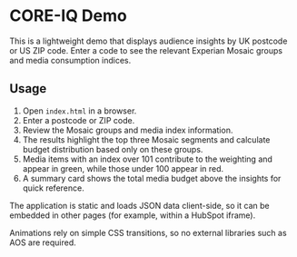 # CORE-IQ Demo

This is a lightweight demo that displays audience insights by UK postcode or US ZIP code. Enter a code to see the relevant Experian Mosaic groups and media consumption indices.

## Usage
1. Open `index.html` in a browser.
2. Enter a postcode or ZIP code.
3. Review the Mosaic groups and media index information.
4. The results highlight the top three Mosaic segments and calculate budget distribution based only on these groups.
5. Media items with an index over 101 contribute to the weighting and appear in green, while those under 100 appear in red.
6. A summary card shows the total media budget above the insights for quick reference.

The application is static and loads JSON data client-side, so it can be embedded in other pages (for example, within a HubSpot iframe).

Animations rely on simple CSS transitions, so no external libraries such as AOS are required.
